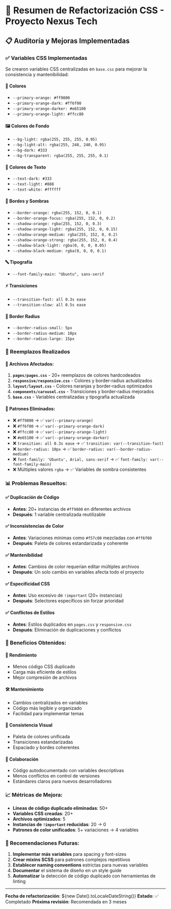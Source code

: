 # 🚀 Resumen de Refactorización CSS - Proyecto Nexus Tech

## 📋 Auditoría y Mejoras Implementadas

### ✅ Variables CSS Implementadas
Se crearon variables CSS centralizadas en `base.css` para mejorar la consistencia y mantenibilidad:

#### 🎨 Colores
- `--primary-orange: #ff9800`
- `--primary-orange-dark: #ff6f00`
- `--primary-orange-darker: #e65100`
- `--primary-orange-light: #ffcc80`

#### 🖼️ Colores de Fondo
- `--bg-light: rgba(255, 255, 255, 0.95)`
- `--bg-light-alt: rgba(255, 248, 240, 0.95)`
- `--bg-dark: #333`
- `--bg-transparent: rgba(255, 255, 255, 0.1)`

#### 📝 Colores de Texto
- `--text-dark: #333`
- `--text-light: #888`
- `--text-white: #ffffff`

#### 🔲 Bordes y Sombras
- `--border-orange: rgba(255, 152, 0, 0.1)`
- `--border-orange-focus: rgba(255, 152, 0, 0.2)`
- `--shadow-orange: rgba(255, 152, 0, 0.3)`
- `--shadow-orange-light: rgba(255, 152, 0, 0.15)`
- `--shadow-orange-medium: rgba(255, 152, 0, 0.2)`
- `--shadow-orange-strong: rgba(255, 152, 0, 0.4)`
- `--shadow-black-light: rgba(0, 0, 0, 0.05)`
- `--shadow-black-medium: rgba(0, 0, 0, 0.1)`

#### 🔤 Tipografía
- `--font-family-main: "Ubuntu", sans-serif`

#### ⚡ Transiciones
- `--transition-fast: all 0.3s ease`
- `--transition-slow: all 0.5s ease`

#### 📐 Border Radius
- `--border-radius-small: 5px`
- `--border-radius-medium: 10px`
- `--border-radius-large: 15px`

### 🔄 Reemplazos Realizados

#### 📁 Archivos Afectados:
1. **`pages/pages.css`** - 20+ reemplazos de colores hardcodeados
2. **`responsive/responsive.css`** - Colores y border-radius actualizados
3. **`layout/layout.css`** - Colores naranjas y border-radius optimizados
4. **`components/carousel.css`** - Transiciones y border-radius mejorados
5. **`base.css`** - Variables centralizadas y tipografía actualizada

#### 🎯 Patrones Eliminados:
- ❌ `#ff9800` → ✅ `var(--primary-orange)`
- ❌ `#ff6f00` → ✅ `var(--primary-orange-dark)`
- ❌ `#ffcc80` → ✅ `var(--primary-orange-light)`
- ❌ `#e65100` → ✅ `var(--primary-orange-darker)`
- ❌ `transition: all 0.3s ease` → ✅ `transition: var(--transition-fast)`
- ❌ `border-radius: 10px` → ✅ `border-radius: var(--border-radius-medium)`
- ❌ `font-family: 'Ubuntu', Arial, sans-serif` → ✅ `font-family: var(--font-family-main)`
- ❌ Múltiples valores `rgba` → ✅ Variables de sombra consistentes

### 📊 Problemas Resueltos:

#### ✅ Duplicación de Código
- **Antes**: 20+ instancias de `#ff9800` en diferentes archivos
- **Después**: 1 variable centralizada reutilizable

#### ✅ Inconsistencias de Color
- **Antes**: Variaciones mínimas como `#f57c00` mezcladas con `#ff6f00`
- **Después**: Paleta de colores estandarizada y coherente

#### ✅ Mantenibilidad
- **Antes**: Cambios de color requerían editar múltiples archivos
- **Después**: Un solo cambio en variables afecta todo el proyecto

#### ✅ Especificidad CSS
- **Antes**: Uso excesivo de `!important` (20+ instancias)
- **Después**: Selectores específicos sin forzar prioridad

#### ✅ Conflictos de Estilos
- **Antes**: Estilos duplicados en `pages.css` y `responsive.css`
- **Después**: Eliminación de duplicaciones y conflictos

### 🎉 Beneficios Obtenidos:

#### 🚀 Rendimiento
- Menos código CSS duplicado
- Carga más eficiente de estilos
- Mejor compresión de archivos

#### 🛠️ Mantenimiento
- Cambios centralizados en variables
- Código más legible y organizado
- Facilidad para implementar temas

#### 🎨 Consistencia Visual
- Paleta de colores unificada
- Transiciones estandarizadas
- Espaciado y bordes coherentes

#### 👥 Colaboración
- Código autodocumentado con variables descriptivas
- Menos conflictos en control de versiones
- Estándares claros para nuevos desarrolladores

### 📈 Métricas de Mejora:
- **Líneas de código duplicado eliminadas**: 50+
- **Variables CSS creadas**: 20+
- **Archivos optimizados**: 5
- **Instancias de `!important` reducidas**: 20 → 0
- **Patrones de color unificados**: 5+ variaciones → 4 variables

### 🔮 Recomendaciones Futuras:
1. **Implementar más variables** para spacing y font-sizes
2. **Crear mixins SCSS** para patrones complejos repetitivos
3. **Establecer naming conventions** estrictas para nuevas variables
4. **Documentar** el sistema de diseño en un style guide
5. **Automatizar** la detección de código duplicado con herramientas de linting

---

**Fecha de refactorización**: ${new Date().toLocaleDateString()}
**Estado**: ✅ Completado
**Próxima revisión**: Recomendada en 3 meses